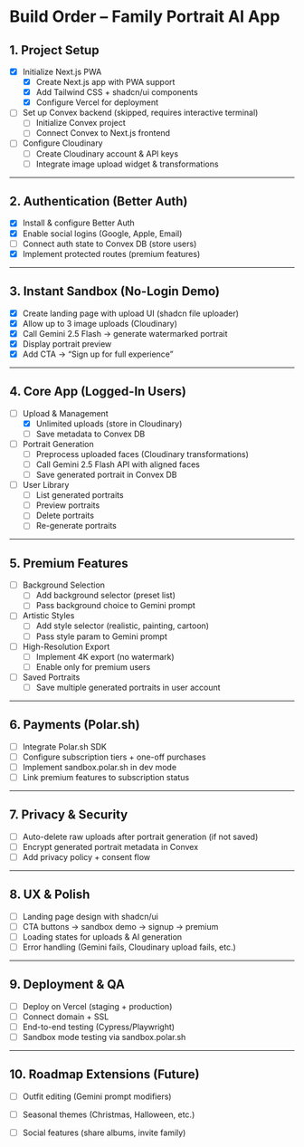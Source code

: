 # Build Order – Family Portrait AI App

## 1. Project Setup
- [x] Initialize Next.js PWA  
  - [x] Create Next.js app with PWA support  
  - [x] Add Tailwind CSS + shadcn/ui components  
  - [x] Configure Vercel for deployment  
- [ ] Set up Convex backend (skipped, requires interactive terminal)  
  - [ ] Initialize Convex project  
  - [ ] Connect Convex to Next.js frontend  
- [ ] Configure Cloudinary  
  - [ ] Create Cloudinary account & API keys  
  - [ ] Integrate image upload widget & transformations  

---

## 2. Authentication (Better Auth)
- [x] Install & configure Better Auth  
- [x] Enable social logins (Google, Apple, Email)  
- [ ] Connect auth state to Convex DB (store users)  
- [x] Implement protected routes (premium features)  

---

## 3. Instant Sandbox (No-Login Demo)
- [x] Create landing page with upload UI (shadcn file uploader)  
- [x] Allow up to 3 image uploads (Cloudinary)  
- [x] Call Gemini 2.5 Flash → generate watermarked portrait  
- [x] Display portrait preview  
- [x] Add CTA → “Sign up for full experience”  

---

## 4. Core App (Logged-In Users)
- [ ] Upload & Management  
  - [x] Unlimited uploads (store in Cloudinary)  
  - [ ] Save metadata to Convex DB  
- [ ] Portrait Generation  
  - [ ] Preprocess uploaded faces (Cloudinary transformations)  
  - [ ] Call Gemini 2.5 Flash API with aligned faces  
  - [ ] Save generated portrait in Convex DB  
- [ ] User Library  
  - [ ] List generated portraits  
  - [ ] Preview portraits  
  - [ ] Delete portraits  
  - [ ] Re-generate portraits  

---

## 5. Premium Features
- [ ] Background Selection  
  - [ ] Add background selector (preset list)  
  - [ ] Pass background choice to Gemini prompt  
- [ ] Artistic Styles  
  - [ ] Add style selector (realistic, painting, cartoon)  
  - [ ] Pass style param to Gemini prompt  
- [ ] High-Resolution Export  
  - [ ] Implement 4K export (no watermark)  
  - [ ] Enable only for premium users  
- [ ] Saved Portraits  
  - [ ] Save multiple generated portraits in user account  

---

## 6. Payments (Polar.sh)
- [ ] Integrate Polar.sh SDK  
- [ ] Configure subscription tiers + one-off purchases  
- [ ] Implement sandbox.polar.sh in dev mode  
- [ ] Link premium features to subscription status  

---

## 7. Privacy & Security
- [ ] Auto-delete raw uploads after portrait generation (if not saved)  
- [ ] Encrypt generated portrait metadata in Convex  
- [ ] Add privacy policy + consent flow  

---

## 8. UX & Polish
- [ ] Landing page design with shadcn/ui  
- [ ] CTA buttons → sandbox demo → signup → premium  
- [ ] Loading states for uploads & AI generation  
- [ ] Error handling (Gemini fails, Cloudinary upload fails, etc.)  

---

## 9. Deployment & QA
- [ ] Deploy on Vercel (staging + production)  
- [ ] Connect domain + SSL  
- [ ] End-to-end testing (Cypress/Playwright)  
- [ ] Sandbox mode testing via sandbox.polar.sh  

---

## 10. Roadmap Extensions (Future)
- [ ] Outfit editing (Gemini prompt modifiers)  
- [ ] Seasonal themes (Christmas, Halloween, etc.)  
- [ ] Social features (share albums, invite family)  

